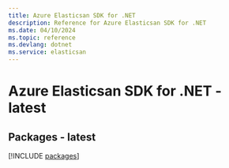 ```yaml
---
title: Azure Elasticsan SDK for .NET
description: Reference for Azure Elasticsan SDK for .NET
ms.date: 04/10/2024
ms.topic: reference
ms.devlang: dotnet
ms.service: elasticsan
---
```

# Azure Elasticsan SDK for .NET - latest
## Packages - latest
[!INCLUDE [packages](elasticsan-index.md)]